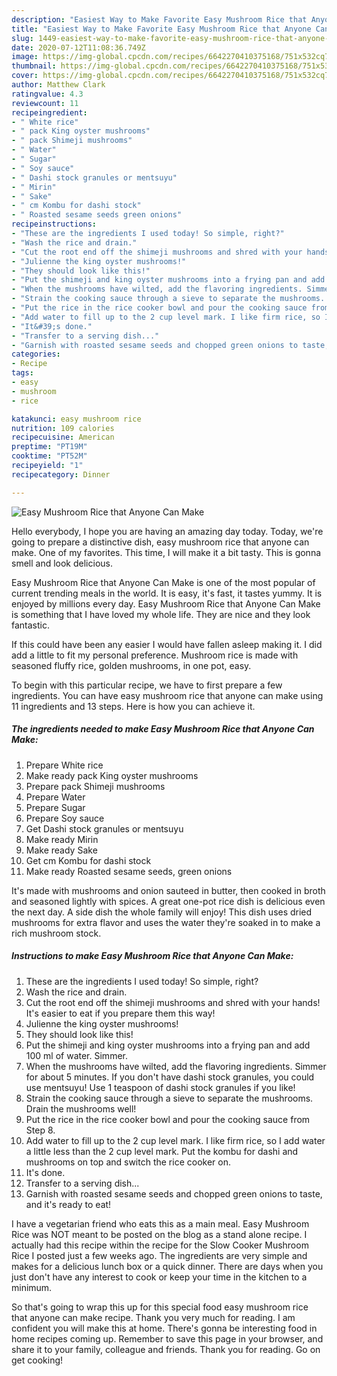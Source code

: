 ```yaml
---
description: "Easiest Way to Make Favorite Easy Mushroom Rice that Anyone Can Make"
title: "Easiest Way to Make Favorite Easy Mushroom Rice that Anyone Can Make"
slug: 1449-easiest-way-to-make-favorite-easy-mushroom-rice-that-anyone-can-make
date: 2020-07-12T11:08:36.749Z
image: https://img-global.cpcdn.com/recipes/6642270410375168/751x532cq70/easy-mushroom-rice-that-anyone-can-make-recipe-main-photo.jpg
thumbnail: https://img-global.cpcdn.com/recipes/6642270410375168/751x532cq70/easy-mushroom-rice-that-anyone-can-make-recipe-main-photo.jpg
cover: https://img-global.cpcdn.com/recipes/6642270410375168/751x532cq70/easy-mushroom-rice-that-anyone-can-make-recipe-main-photo.jpg
author: Matthew Clark
ratingvalue: 4.3
reviewcount: 11
recipeingredient:
- " White rice"
- " pack King oyster mushrooms"
- " pack Shimeji mushrooms"
- " Water"
- " Sugar"
- " Soy sauce"
- " Dashi stock granules or mentsuyu"
- " Mirin"
- " Sake"
- " cm Kombu for dashi stock"
- " Roasted sesame seeds green onions"
recipeinstructions:
- "These are the ingredients I used today! So simple, right?"
- "Wash the rice and drain."
- "Cut the root end off the shimeji mushrooms and shred with your hands! It&#39;s easier to eat if you prepare them this way!"
- "Julienne the king oyster mushrooms!"
- "They should look like this!"
- "Put the shimeji and king oyster mushrooms into a frying pan and add 100 ml of water. Simmer."
- "When the mushrooms have wilted, add the flavoring ingredients. Simmer for about 5 minutes. If you don&#39;t have dashi stock granules, you could use mentsuyu! Use 1 teaspoon of dashi stock granules if you like!"
- "Strain the cooking sauce through a sieve to separate the mushrooms. Drain the mushrooms well!"
- "Put the rice in the rice cooker bowl and pour the cooking sauce from Step 8."
- "Add water to fill up to the 2 cup level mark. I like firm rice, so I add water a little less than the 2 cup level mark. Put the kombu for dashi and mushrooms on top and switch the rice cooker on."
- "It&#39;s done."
- "Transfer to a serving dish..."
- "Garnish with roasted sesame seeds and chopped green onions to taste, and it&#39;s ready to eat!"
categories:
- Recipe
tags:
- easy
- mushroom
- rice

katakunci: easy mushroom rice 
nutrition: 109 calories
recipecuisine: American
preptime: "PT19M"
cooktime: "PT52M"
recipeyield: "1"
recipecategory: Dinner

---
```



![Easy Mushroom Rice that Anyone Can Make](https://img-global.cpcdn.com/recipes/6642270410375168/751x532cq70/easy-mushroom-rice-that-anyone-can-make-recipe-main-photo.jpg)

Hello everybody, I hope you are having an amazing day today. Today, we're going to prepare a distinctive dish, easy mushroom rice that anyone can make. One of my favorites. This time, I will make it a bit tasty. This is gonna smell and look delicious.

Easy Mushroom Rice that Anyone Can Make is one of the most popular of current trending meals in the world. It is easy, it's fast, it tastes yummy. It is enjoyed by millions every day. Easy Mushroom Rice that Anyone Can Make is something that I have loved my whole life. They are nice and they look fantastic.

If this could have been any easier I would have fallen asleep making it. I did add a little to fit my personal preference. Mushroom rice is made with seasoned fluffy rice, golden mushrooms, in one pot, easy.


To begin with this particular recipe, we have to first prepare a few ingredients. You can have easy mushroom rice that anyone can make using 11 ingredients and 13 steps. Here is how you can achieve it.

<!--inarticleads1-->

##### The ingredients needed to make Easy Mushroom Rice that Anyone Can Make:

1. Prepare  White rice
1. Make ready  pack King oyster mushrooms
1. Prepare  pack Shimeji mushrooms
1. Prepare  Water
1. Prepare  Sugar
1. Prepare  Soy sauce
1. Get  Dashi stock granules or mentsuyu
1. Make ready  Mirin
1. Make ready  Sake
1. Get  cm Kombu for dashi stock
1. Make ready  Roasted sesame seeds, green onions


It&#39;s made with mushrooms and onion sauteed in butter, then cooked in broth and seasoned lightly with spices. A great one-pot rice dish is delicious even the next day. A side dish the whole family will enjoy! This dish uses dried mushrooms for extra flavor and uses the water they&#39;re soaked in to make a rich mushroom stock. 

<!--inarticleads2-->

##### Instructions to make Easy Mushroom Rice that Anyone Can Make:

1. These are the ingredients I used today! So simple, right?
1. Wash the rice and drain.
1. Cut the root end off the shimeji mushrooms and shred with your hands! It&#39;s easier to eat if you prepare them this way!
1. Julienne the king oyster mushrooms!
1. They should look like this!
1. Put the shimeji and king oyster mushrooms into a frying pan and add 100 ml of water. Simmer.
1. When the mushrooms have wilted, add the flavoring ingredients. Simmer for about 5 minutes. If you don&#39;t have dashi stock granules, you could use mentsuyu! Use 1 teaspoon of dashi stock granules if you like!
1. Strain the cooking sauce through a sieve to separate the mushrooms. Drain the mushrooms well!
1. Put the rice in the rice cooker bowl and pour the cooking sauce from Step 8.
1. Add water to fill up to the 2 cup level mark. I like firm rice, so I add water a little less than the 2 cup level mark. Put the kombu for dashi and mushrooms on top and switch the rice cooker on.
1. It&#39;s done.
1. Transfer to a serving dish...
1. Garnish with roasted sesame seeds and chopped green onions to taste, and it&#39;s ready to eat!


I have a vegetarian friend who eats this as a main meal. Easy Mushroom Rice was NOT meant to be posted on the blog as a stand alone recipe. I actually had this recipe within the recipe for the Slow Cooker Mushroom Rice I posted just a few weeks ago. The ingredients are very simple and makes for a delicious lunch box or a quick dinner. There are days when you just don&#39;t have any interest to cook or keep your time in the kitchen to a minimum. 

So that's going to wrap this up for this special food easy mushroom rice that anyone can make recipe. Thank you very much for reading. I am confident you will make this at home. There's gonna be interesting food in home recipes coming up. Remember to save this page in your browser, and share it to your family, colleague and friends. Thank you for reading. Go on get cooking!
